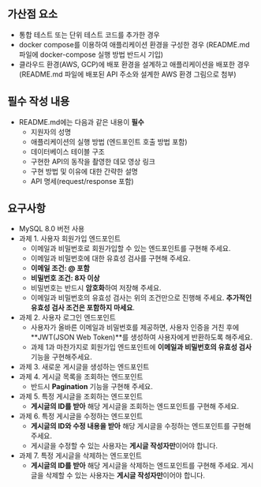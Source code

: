 ## 가산점 요소
- 통합 테스트 또는 단위 테스트 코드를 추가한 경우
- docker compose를 이용하여 애플리케이션 환경을 구성한 경우 (README.md 파일에 docker-compose 실행 방법 반드시 기입)
- 클라우드 환경(AWS, GCP)에 배포 환경을 설계하고 애플리케이션을 배포한 경우 (README.md 파일에 배포된 API 주소와 설계한 AWS 환경 그림으로 첨부)

## 필수 작성 내용
- README.md에는 다음과 같은 내용이 **필수**
  - 지원자의 성명
  - 애플리케이션의 실행 방법 (엔드포인트 호출 방법 포함)
  - 데이터베이스 테이블 구조
  - 구현한 API의 동작을 촬영한 데모 영상 링크
  - 구현 방법 및 이유에 대한 간략한 설명
  - API 명세(request/response 포함)

## 요구사항
- MySQL 8.0 버전 사용
- 과제 1. 사용자 회원가입 엔드포인트
  - 이메일과 비밀번호로 회원가입할 수 있는 엔드포인트를 구현해 주세요.
  - 이메일과 비밀번호에 대한 유효성 검사를 구현해 주세요.
  - **이메일 조건: @ 포함**
  - **비밀번호 조건: 8자 이상**
  - 비밀번호는 반드시 **암호화**하여 저장해 주세요.
  - 이메일과 비밀번호의 유효성 검사는 위의 조건만으로 진행해 주세요. **추가적인 유효성 검사 조건은 포함하지 마세요**.
- 과제 2. 사용자 로그인 엔드포인트
  - 사용자가 올바른 이메일과 비밀번호를 제공하면, 사용자 인증을 거친 후에 **JWT(JSON Web Token)**를 생성하여 사용자에게 반환하도록 해주세요.
  - 과제 1과 마찬가지로 회원가입 엔드포인트에 **이메일과 비밀번호의 유효성 검사**기능을 구현해주세요.
- 과제 3. 새로운 게시글을 생성하는 엔드포인트
- 과제 4. 게시글 목록을 조회하는 엔드포인트
  - 반드시 **Pagination** 기능을 구현해 주세요.
- 과제 5. 특정 게시글을 조회하는 엔드포인트
  - **게시글의 ID를 받아** 해당 게시글을 조회하는 엔드포인트를 구현해 주세요.
- 과제 6. 특정 게시글을 수정하는 엔드포인트
  - **게시글의 ID와 수정 내용을 받아** 해당 게시글을 수정하는 엔드포인트를 구현해 주세요.
  - 게시글을 수정할 수 있는 사용자는 **게시글 작성자만**이어야 합니다.
- 과제 7. 특정 게시글을 삭제하는 엔드포인트
  - **게시글의 ID를 받아** 해당 게시글을 삭제하는 엔드포인트를 구현해 주세요.
게시글을 삭제할 수 있는 사용자는 **게시글 작성자만**이어야 합니다.
